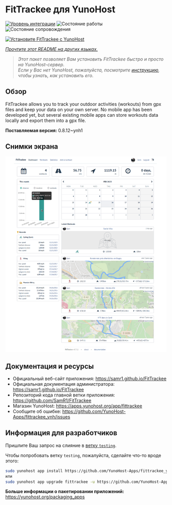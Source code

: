 <!--
Важно: этот README был автоматически сгенерирован <https://github.com/YunoHost/apps/tree/master/tools/readme_generator>
Он НЕ ДОЛЖЕН редактироваться вручную.
-->

# FitTrackee для YunoHost

[![Уровень интеграции](https://dash.yunohost.org/integration/fittrackee.svg)](https://ci-apps.yunohost.org/ci/apps/fittrackee/) ![Состояние работы](https://ci-apps.yunohost.org/ci/badges/fittrackee.status.svg) ![Состояние сопровождения](https://ci-apps.yunohost.org/ci/badges/fittrackee.maintain.svg)

[![Установите FitTrackee с YunoHost](https://install-app.yunohost.org/install-with-yunohost.svg)](https://install-app.yunohost.org/?app=fittrackee)

*[Прочтите этот README на других языках.](./ALL_README.md)*

> *Этот пакет позволяет Вам установить FitTrackee быстро и просто на YunoHost-сервер.*  
> *Если у Вас нет YunoHost, пожалуйста, посмотрите [инструкцию](https://yunohost.org/install), чтобы узнать, как установить его.*

## Обзор

FitTrackee allows you to track your outdoor activities (workouts) from gpx files and keep your data on your own server.
No mobile app has been developed yet, but several existing mobile apps can store workouts data locally and export them into a gpx file.


**Поставляемая версия:** 0.8.12~ynh1

## Снимки экрана

![Снимок экрана FitTrackee](./doc/screenshots/screenshot-fittrackee.png)

## Документация и ресурсы

- Официальный веб-сайт приложения: <https://samr1.github.io/FitTrackee>
- Официальная документация администратора: <https://samr1.github.io/FitTrackee>
- Репозиторий кода главной ветки приложения: <https://github.com/SamR1/FitTrackee>
- Магазин YunoHost: <https://apps.yunohost.org/app/fittrackee>
- Сообщите об ошибке: <https://github.com/YunoHost-Apps/fittrackee_ynh/issues>

## Информация для разработчиков

Пришлите Ваш запрос на слияние в [ветку `testing`](https://github.com/YunoHost-Apps/fittrackee_ynh/tree/testing).

Чтобы попробовать ветку `testing`, пожалуйста, сделайте что-то вроде этого:

```bash
sudo yunohost app install https://github.com/YunoHost-Apps/fittrackee_ynh/tree/testing --debug
или
sudo yunohost app upgrade fittrackee -u https://github.com/YunoHost-Apps/fittrackee_ynh/tree/testing --debug
```

**Больше информации о пакетировании приложений:** <https://yunohost.org/packaging_apps>
